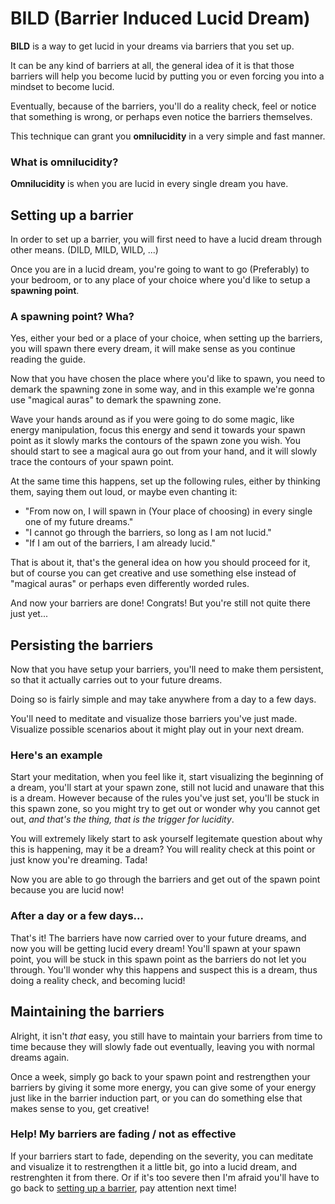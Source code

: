 # BILD (Barrier Induced Lucid Dream)

**BILD** is a way to get lucid in your dreams via barriers that you set up.

It can be any kind of barriers at all, the general idea of it is that those barriers will help you become lucid by putting you or even forcing you into a mindset to become lucid.

Eventually, because of the barriers, you'll do a reality check, feel or notice that something is wrong, or perhaps even notice the barriers themselves.

This technique can grant you **omnilucidity** in a very simple and fast manner.

### What is omnilucidity?

**Omnilucidity** is when you are lucid in every single dream you have.

## Setting up a barrier

In order to set up a barrier, you will first need to have a lucid dream through other means. (DILD, MILD, WILD, ...)

Once you are in a lucid dream, you're going to want to go (Preferably) to your bedroom, or to any place of your choice where you'd like to setup a **spawning point**.

### A spawning point? Wha?

Yes, either your bed or a place of your choice, when setting up the barriers, you will spawn there every dream, it will make sense as you continue reading the guide.

Now that you have chosen the place where you'd like to spawn, you need to demark the spawning zone in some way, and in this example we're gonna use "magical auras" to demark the spawning zone.

Wave your hands around as if you were going to do some magic, like energy manipulation, focus this energy and send it towards your spawn point as it slowly marks the contours of the spawn zone you wish. You should start to see a magical aura go out from your hand, and it will slowly trace the contours of your spawn point.

At the same time this happens, set up the following rules, either by thinking them, saying them out loud, or maybe even chanting it:

- "From now on, I will spawn in (Your place of choosing) in every single one of my future dreams."
- "I cannot go through the barriers, so long as I am not lucid."
- "If I am out of the barriers, I am already lucid."

That is about it, that's the general idea on how you should proceed for it, but of course you can get creative and use something else instead of "magical auras" or perhaps even differently worded rules.

And now your barriers are done! Congrats! But you're still not quite there just yet...

## Persisting the barriers

Now that you have setup your barriers, you'll need to make them persistent, so that it actually carries out to your future dreams.

Doing so is fairly simple and may take anywhere from a day to a few days.

You'll need to meditate and visualize those barriers you've just made. Visualize possible scenarios about it might play out in your next dream.

### Here's an example

Start your meditation, when you feel like it, start visualizing the beginning of a dream, you'll start at your spawn zone, still not lucid and unaware that this is a dream.
However because of the rules you've just set, you'll be stuck in this spawn zone, so you might try to get out or wonder why you cannot get out, *and that's the thing, that is the trigger for lucidity*.

You will extremely likely start to ask yourself legitemate question about why this is happening, may it be a dream? You will reality check at this point or just know you're dreaming. Tada!

Now you are able to go through the barriers and get out of the spawn point because you are lucid now!

### After a day or a few days...

That's it! The barriers have now carried over to your future dreams, and now you will be getting lucid every dream! You'll spawn at your spawn point, you will be stuck in this spawn point as the barriers do not let you through. You'll wonder why this happens and suspect this is a dream, thus doing a reality check, and becoming lucid!

## Maintaining the barriers

Alright, it isn't *that* easy, you still have to maintain your barriers from time to time because they will slowly fade out eventually, leaving you with normal dreams again.

Once a week, simply go back to your spawn point and restrengthen your barriers by giving it some more energy, you can give some of your energy just like in the barrier induction part, or you can do something else that makes sense to you, get creative!

### Help! My barriers are fading / not as effective

If your barriers start to fade, depending on the severity, you can meditate and visualize it to restrengthen it a little bit, go into a lucid dream, and restrenghten it from there.
Or if it's too severe then I'm afraid you'll have to go back to [setting up a barrier](#setting-up-a-barrier), pay attention next time!
